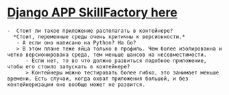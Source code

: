 
# [Django  APP SkillFactory here](https://github.com/LanchSloth/B7.8-Docker-App.git) 


    -  Cтоит ли такое приложение располагать в контейнере?
      *Стоит, переменные среды очень критичны к версионности.*
       - А если оно написано на Python? На Go?
       > В этом плане теже яйца только в профиль. Чем более изолированна и четко версионирована среда, тем меньше шансов на несовместимости. 
          - Если нет, то во что должно развиться подобное приложение, чтобы его стоило запускать в контейнере?
          > Контейнеры можно тестировать более гибко, это занимает меньше времени. Есть случаи, когда охват приложения большой, и без контейнеризации оно вообще может не развится.
 
 
